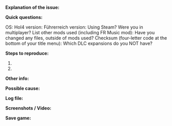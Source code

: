 <!--

Don't waste time filling in things not needed, if it is typo then clearly we don't need your save game, OS or anything like that, just give us the event and the typo. Use your common sense in working out what information is needed, though if unsure, er on the side of more rather than less.

Fill in the placeholders below. Delete any headings and placeholders that you do not fill in.
PLEASE CHECK IF THIS ISSUE HAS BEEN REPORTED BEFORE!
Make sure your title explains the issue well.

Before you report a crash (CTD) issue, please ensure the following:
1. You were not running any other mods (FR music mod is fine, others not made by the FR team are not - yes, this includes graphical mods and things you believe are harmless). No, disabling the mods for a game where you've been running with them active previously doesn't count. If you want to report it anyhow, that's fine, but please be honest about their use and know that we might reject the report if you're using mods we're unfamiliar with.
2. That you have a save to include which crashes consistently (meaning: on each reload, within a reasonable time)
3. Make sure you include the game log, found in C:\Users\NAME\Documents\Paradox Interactive\Hearts of Iron IV\logs
4. That you have the checksum on hand - this is the four-letter code at the bottom of your title menu, and is vital for us to know if your files match ours.

Thanks for your patience! We'll do our best to address the isssue, if we can.

-->

**Explanation of the issue:**


**Quick questions:**

OS:
HoI4 version:
Führerreich version:
Using Steam?
Were you in multiplayer?
List other mods used (including FR Music mod):
Have you changed any files, outside of mods used?
Checksum (four-letter code at the bottom of your title menu):
Which DLC expansions do you NOT have?

**Steps to reproduce:**

1.

2.

**Other info:**


**Possible cause:**


**Log file:**
<!-- If you have the log file: zip it before you drag & drop it here. Both error log and game log are useful to us.-->

**Screenshots / Video:**
<!-- Drag & drop screenshots here. You can use https://vid.me or https://youtube.com to upload video. -->

**Save game:**
<!-- Zip it before you drag & drop it here. -->
